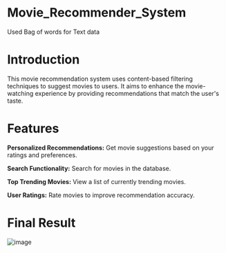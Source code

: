 # Movie_Recommender_System
Used Bag of words for Text data 

# Introduction
This movie recommendation system uses content-based filtering techniques to suggest movies to users. It aims to enhance the movie-watching experience by providing recommendations that match the user's taste.

# Features
**Personalized Recommendations:** Get movie suggestions based on your ratings and preferences.

**Search Functionality:** Search for movies in the database.

**Top Trending Movies:** View a list of currently trending movies.

**User Ratings:** Rate movies to improve recommendation accuracy.

# Final Result
![image](https://github.com/DEVESH-SHAH/Movie_Recommender_System/assets/105813279/444ed846-1cd3-4351-8293-50a5912be243)
